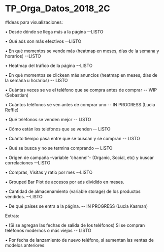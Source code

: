 # TP_Orga_Datos_2018_2C



#Ideas para visualizaciones:

•	Desde dónde se llega más a la página  --LISTO

•	Qué ads son más efectivos       --LISTO

•	En qué momentos se vende más (heatmap en meses, días de la semana y horarios) --LISTO 

• Heatmap del tráfico de la página --LISTO

• En qué momentos se clickean más anuncios (heatmap en meses, días de la semana u horarios) -- LISTO

•	Cuántas veces se ve el teléfono que se compra antes de comprar -- WIP (Sebastian)

•	Cuántos teléfonos se ven antes de comprar uno -- IN PROGRESS (Lucia Reffle)

•	Qué teléfonos se venden mejor -- LISTO

•	Cómo están los teléfonos que se venden -- LISTO

•	Cuánto tiempo pasa entre que se buscan y se compran -- LISTO

•	Qué se busca y no se termina comprando -- LISTO

•	Origen de campaña –variable “channel”- (Organic, Social, etc) y buscar correlaciones  --LISTO

•	Compras, Visitas y ratio por mes  --LISTO

• Grouped Bar Plot de accesos por ads dividido en meses.

• Cantidad de almacenamiento (variable storage) de los productos vendidos. --LISTO

• De qué paises se entra a la página. -- IN PROGRESS (Lucia Kasman)




Extras: 

•	(Si se agregan las fechas de salida de los teléfonos) Si se compran teléfonos modernos o más viejos -- LISTO

•	Por fecha de lanzamiento de nuevo teléfono, si aumentan las ventas de modelos anteriores

